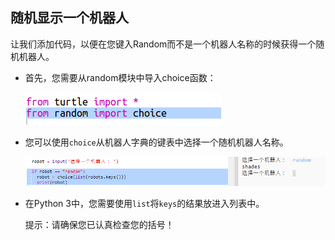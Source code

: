 ## 随机显示一个机器人

让我们添加代码，以便在您键入Random而不是一个机器人名称的时候获得一个随机机器人。

+ 首先，您需要从random模块中导入choice函数：
    
    ![截图](images/robotrumps-random.png)

+ 您可以使用`choice`从机器人字典的键表中选择一个随机机器人名称。
    
    ![截图](images/robotrumps-choice.png)

+ 在Python 3中，您需要使用`list`将`keys`的结果放进入列表中。
    
    提示：请确保您已认真检查您的括号！